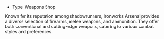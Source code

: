 - Type: Weapons Shop

Known for its reputation among shadowrunners, Ironworks Arsenal provides a diverse selection of firearms, melee weapons, and ammunition. They offer both conventional and cutting-edge weapons, catering to various combat styles and preferences.